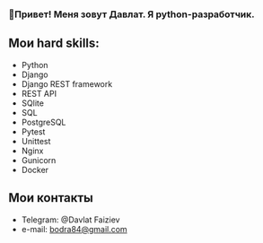 ### 👋Привет! Меня зовут Давлат. Я python-разработчик.
## Мои hard skills:
- Python
- Django
- Django REST framework
- REST API
- SQlite
- SQL
- PostgreSQL
- Pytest
- Unittest
- Nginx
- Gunicorn
- Docker
## Мои контакты
* Telegram: @Davlat Faiziev
* e-mail: bodra84@gmail.com
